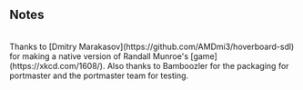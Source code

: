 ## Notes
<br/>
Thanks to [Dmitry Marakasov](https://github.com/AMDmi3/hoverboard-sdl) for making a native version of Randall Munroe's [game](https://xkcd.com/1608/). Also thanks to Bamboozler for the packaging for portmaster and the portmaster team for testing.
<br/>
